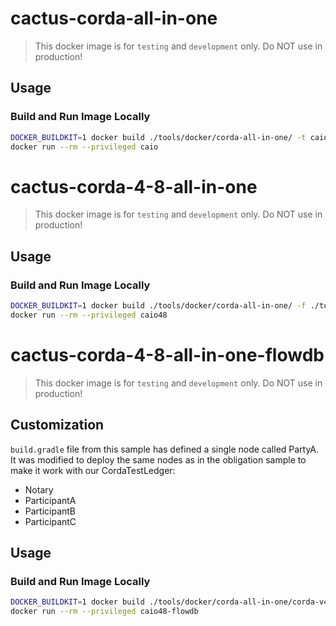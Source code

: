 # cactus-corda-all-in-one

> This docker image is for `testing` and `development` only.
> Do NOT use in production!

## Usage

### Build and Run Image Locally

```sh
DOCKER_BUILDKIT=1 docker build ./tools/docker/corda-all-in-one/ -t caio
docker run --rm --privileged caio
```

# cactus-corda-4-8-all-in-one

> This docker image is for `testing` and `development` only.
> Do NOT use in production!

## Usage

### Build and Run Image Locally

```sh
DOCKER_BUILDKIT=1 docker build ./tools/docker/corda-all-in-one/ -f ./tools/docker/corda-all-in-one/corda-v4_8/Dockerfile -t caio48
docker run --rm --privileged caio48
```

# cactus-corda-4-8-all-in-one-flowdb

> This docker image is for `testing` and `development` only.
> Do NOT use in production!

## Customization

`build.gradle` file from this sample has defined a single node called PartyA. It was modified to deploy the same nodes as in the obligation sample to make it work with our CordaTestLedger:
- Notary
- ParticipantA
- ParticipantB
- ParticipantC

## Usage

### Build and Run Image Locally

```sh
DOCKER_BUILDKIT=1 docker build ./tools/docker/corda-all-in-one/corda-v4_8-flowdb/ -t caio48-flowdb
docker run --rm --privileged caio48-flowdb
```